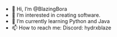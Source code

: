 - 👋 Hi, I’m @BlazingBora
- 👀 I’m interested in creating software.
- 🌱 I’m currently learning Python and Java
- 📫 How to reach me: 
     Discord: hydrxblaze

